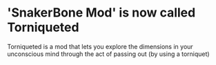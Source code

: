 # 'SnakerBone Mod' is now called Torniqueted

Torniqueted is a mod that lets you explore the dimensions in your unconscious mind through the act of passing out (by using a torniquet)
